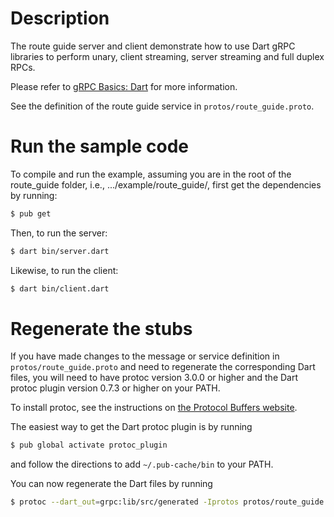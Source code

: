 # Description
The route guide server and client demonstrate how to use Dart gRPC libraries to
perform unary, client streaming, server streaming and full duplex RPCs.

Please refer to [gRPC Basics: Dart]() for more information.

See the definition of the route guide service in `protos/route_guide.proto`.

# Run the sample code
To compile and run the example, assuming you are in the root of the route_guide
folder, i.e., .../example/route_guide/, first get the dependencies by running:

```sh
$ pub get
```

Then, to run the server:

```sh
$ dart bin/server.dart
```

Likewise, to run the client:

```sh
$ dart bin/client.dart
```

# Regenerate the stubs

If you have made changes to the message or service definition in
`protos/route_guide.proto` and need to regenerate the corresponding Dart files,
you will need to have protoc version 3.0.0 or higher and the Dart protoc plugin
version 0.7.3 or higher on your PATH.

To install protoc, see the instructions on
[the Protocol Buffers website](https://developers.google.com/protocol-buffers/).

The easiest way to get the Dart protoc plugin is by running

```sh
$ pub global activate protoc_plugin
```

and follow the directions to add `~/.pub-cache/bin` to your PATH.

You can now regenerate the Dart files by running

```sh
$ protoc --dart_out=grpc:lib/src/generated -Iprotos protos/route_guide.proto
```
